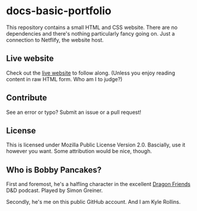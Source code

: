 # docs-basic-portfolio
This repository contains a small HTML and CSS website. There are no dependencies and there's nothing particularly fancy going on. Just a connection to Netflify, the website host.

## Live website
Check out the [live website](https://basic-portfolio-docs.netlify.app/) to follow along. (Unless you enjoy reading content in raw HTML form. Who am I to judge?)

## Contribute
See an error or typo? Submit an issue or a pull request!

## License
This is licensed under Mozilla Public License Version 2.0. Bascially, use it however you want. Some attribution would be nice, though.

## Who is Bobby Pancakes?
First and foremost, he's a halfling character in the excellent [Dragon Friends](https://thedragonfriends.com/about/) D&D podcast. Played by Simon Greiner.

Secondly, he's me on this public GitHub account. And I am Kyle Rollins.